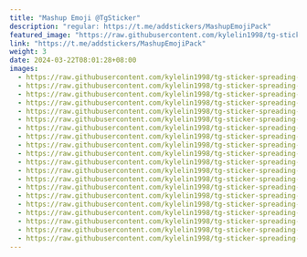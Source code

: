 ```yaml
---
title: "Mashup Emoji @TgSticker"
description: "regular: https://t.me/addstickers/MashupEmojiPack"
featured_image: "https://raw.githubusercontent.com/kylelin1998/tg-sticker-spreading-worldwide-images/main/img/a85be75f-63e3-4437-a39c-88e9cde1d2ad.jpg"
link: "https://t.me/addstickers/MashupEmojiPack"
weight: 3
date: 2024-03-22T08:01:28+08:00
images:
  - https://raw.githubusercontent.com/kylelin1998/tg-sticker-spreading-worldwide-images/main/img/a85be75f-63e3-4437-a39c-88e9cde1d2ad.jpg
  - https://raw.githubusercontent.com/kylelin1998/tg-sticker-spreading-worldwide-images/main/img/1eb94262-0b0a-40ca-a699-b182c70f377a.jpg
  - https://raw.githubusercontent.com/kylelin1998/tg-sticker-spreading-worldwide-images/main/img/2576aa22-acb2-44d4-b10e-31eae5c4b84b.jpg
  - https://raw.githubusercontent.com/kylelin1998/tg-sticker-spreading-worldwide-images/main/img/09c91481-37a0-41eb-90b7-84ac940ec303.jpg
  - https://raw.githubusercontent.com/kylelin1998/tg-sticker-spreading-worldwide-images/main/img/85267cb9-d7a1-44b1-a62a-d25b7a08cf17.jpg
  - https://raw.githubusercontent.com/kylelin1998/tg-sticker-spreading-worldwide-images/main/img/b853d6c6-c5a5-4189-a6f7-6c9fe03bfd2a.jpg
  - https://raw.githubusercontent.com/kylelin1998/tg-sticker-spreading-worldwide-images/main/img/9475c8cd-1941-4ced-82b5-78c40e066933.jpg
  - https://raw.githubusercontent.com/kylelin1998/tg-sticker-spreading-worldwide-images/main/img/14e5f950-5a09-402e-aa54-a29f4b9e03c3.jpg
  - https://raw.githubusercontent.com/kylelin1998/tg-sticker-spreading-worldwide-images/main/img/28491919-0013-4812-8593-eef27e0fc0bf.jpg
  - https://raw.githubusercontent.com/kylelin1998/tg-sticker-spreading-worldwide-images/main/img/57f19ab8-025e-47d7-8983-e07f0062bc72.jpg
  - https://raw.githubusercontent.com/kylelin1998/tg-sticker-spreading-worldwide-images/main/img/88392e5b-d84e-461e-9e51-c2b6bff661ad.jpg
  - https://raw.githubusercontent.com/kylelin1998/tg-sticker-spreading-worldwide-images/main/img/4123c883-f028-41c7-9690-b7bdaae41632.jpg
  - https://raw.githubusercontent.com/kylelin1998/tg-sticker-spreading-worldwide-images/main/img/54058ca1-e7b8-4564-877b-482153a4113a.jpg
  - https://raw.githubusercontent.com/kylelin1998/tg-sticker-spreading-worldwide-images/main/img/a478b942-5bb8-425b-90b0-c4ebbafd4825.jpg
  - https://raw.githubusercontent.com/kylelin1998/tg-sticker-spreading-worldwide-images/main/img/40db1d2f-f3d4-4460-815b-143d0c0b0ace.jpg
  - https://raw.githubusercontent.com/kylelin1998/tg-sticker-spreading-worldwide-images/main/img/f211e3fc-6de2-4d92-ac11-7d410d929cec.jpg
  - https://raw.githubusercontent.com/kylelin1998/tg-sticker-spreading-worldwide-images/main/img/7497b18b-9f83-43f6-9dc7-ca7876ebdd91.jpg
  - https://raw.githubusercontent.com/kylelin1998/tg-sticker-spreading-worldwide-images/main/img/c87b8776-59d5-402a-8000-8e9ebe5d2e74.jpg
  - https://raw.githubusercontent.com/kylelin1998/tg-sticker-spreading-worldwide-images/main/img/61feb43d-0cd4-4e30-8ec1-c646f38228ec.jpg
  - https://raw.githubusercontent.com/kylelin1998/tg-sticker-spreading-worldwide-images/main/img/14e188a0-f71d-4daf-8edc-b31280d46e58.jpg
---
```

